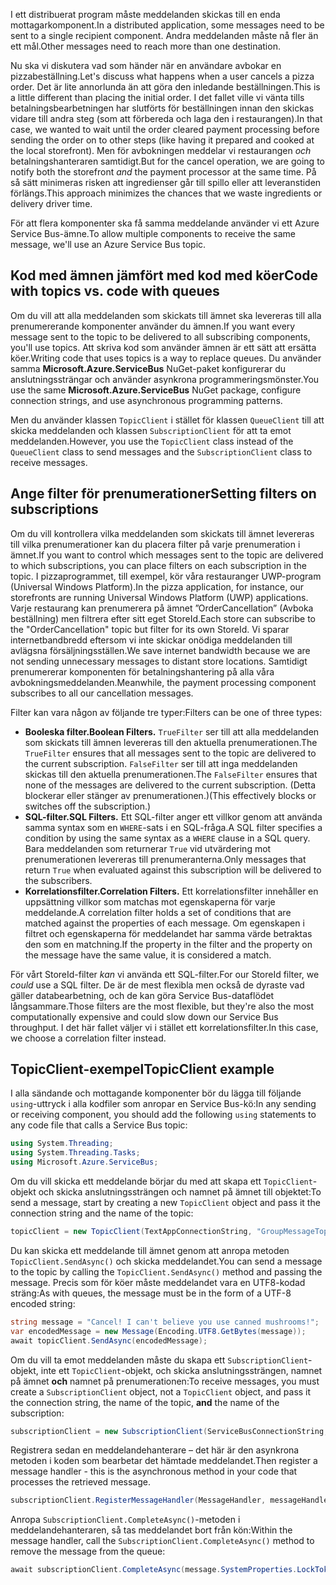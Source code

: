 <span data-ttu-id="3ae43-101">I ett distribuerat program måste meddelanden skickas till en enda mottagarkomponent.</span><span class="sxs-lookup"><span data-stu-id="3ae43-101">In a distributed application, some messages need to be sent to a single recipient component.</span></span> <span data-ttu-id="3ae43-102">Andra meddelanden måste nå fler än ett mål.</span><span class="sxs-lookup"><span data-stu-id="3ae43-102">Other messages need to reach more than one destination.</span></span>

<span data-ttu-id="3ae43-103">Nu ska vi diskutera vad som händer när en användare avbokar en pizzabeställning.</span><span class="sxs-lookup"><span data-stu-id="3ae43-103">Let's discuss what happens when a user cancels a pizza order.</span></span> <span data-ttu-id="3ae43-104">Det är lite annorlunda än att göra den inledande beställningen.</span><span class="sxs-lookup"><span data-stu-id="3ae43-104">This is a little different than placing the initial order.</span></span> <span data-ttu-id="3ae43-105">I det fallet ville vi vänta tills betalningsbearbetningen har slutförts för beställningen innan den skickas vidare till andra steg (som att förbereda och laga den i restaurangen).</span><span class="sxs-lookup"><span data-stu-id="3ae43-105">In that case, we wanted to wait until the order cleared payment processing before sending the order on to other steps (like having it prepared and cooked at the local storefront).</span></span> <span data-ttu-id="3ae43-106">Men för avbokningen meddelar vi restaurangen *och* betalningshanteraren samtidigt.</span><span class="sxs-lookup"><span data-stu-id="3ae43-106">But for the cancel operation, we are going to notify both the storefront *and* the payment processor at the same time.</span></span> <span data-ttu-id="3ae43-107">På så sätt minimeras risken att ingredienser går till spillo eller att leveranstiden förlängs.</span><span class="sxs-lookup"><span data-stu-id="3ae43-107">This approach minimizes the chances that we waste ingredients or delivery driver time.</span></span>

<span data-ttu-id="3ae43-108">För att flera komponenter ska få samma meddelande använder vi ett Azure Service Bus-ämne.</span><span class="sxs-lookup"><span data-stu-id="3ae43-108">To allow multiple components to receive the same message, we'll use an Azure Service Bus topic.</span></span>

## <a name="code-with-topics-vs-code-with-queues"></a><span data-ttu-id="3ae43-109">Kod med ämnen jämfört med kod med köer</span><span class="sxs-lookup"><span data-stu-id="3ae43-109">Code with topics vs. code with queues</span></span>

<span data-ttu-id="3ae43-110">Om du vill att alla meddelanden som skickats till ämnet ska levereras till alla prenumererande komponenter använder du ämnen.</span><span class="sxs-lookup"><span data-stu-id="3ae43-110">If you want every message sent to the topic to be delivered to all subscribing components, you'll use topics.</span></span> <span data-ttu-id="3ae43-111">Att skriva kod som använder ämnen är ett sätt att ersätta köer.</span><span class="sxs-lookup"><span data-stu-id="3ae43-111">Writing code that uses topics is a way to replace queues.</span></span> <span data-ttu-id="3ae43-112">Du använder samma **Microsoft.Azure.ServiceBus** NuGet-paket konfigurerar du anslutningssträngar och använder asynkrona programmeringsmönster.</span><span class="sxs-lookup"><span data-stu-id="3ae43-112">You use the same **Microsoft.Azure.ServiceBus** NuGet package, configure connection strings, and use asynchronous programming patterns.</span></span>

<span data-ttu-id="3ae43-113">Men du använder klassen `TopicClient` i stället för klassen `QueueClient` till att skicka meddelanden och klassen `SubscriptionClient` för att ta emot meddelanden.</span><span class="sxs-lookup"><span data-stu-id="3ae43-113">However, you use the `TopicClient` class instead of the `QueueClient` class to send messages and the `SubscriptionClient` class to receive messages.</span></span>

## <a name="setting-filters-on-subscriptions"></a><span data-ttu-id="3ae43-114">Ange filter för prenumerationer</span><span class="sxs-lookup"><span data-stu-id="3ae43-114">Setting filters on subscriptions</span></span>

<span data-ttu-id="3ae43-115">Om du vill kontrollera vilka meddelanden som skickats till ämnet levereras till vilka prenumerationer kan du placera filter på varje prenumeration i ämnet.</span><span class="sxs-lookup"><span data-stu-id="3ae43-115">If you want to control which messages sent to the topic are delivered to which subscriptions, you can place filters on each subscription in the topic.</span></span> <span data-ttu-id="3ae43-116">I pizzaprogrammet, till exempel, kör våra restauranger UWP-program (Universal Windows Platform).</span><span class="sxs-lookup"><span data-stu-id="3ae43-116">In the pizza application, for instance, our storefronts are running Universal Windows Platform (UWP) applications.</span></span> <span data-ttu-id="3ae43-117">Varje restaurang kan prenumerera på ämnet ”OrderCancellation” (Avboka beställning) men filtrera efter sitt eget StoreId.</span><span class="sxs-lookup"><span data-stu-id="3ae43-117">Each store can subscribe to the "OrderCancellation" topic but filter for its own StoreId.</span></span> <span data-ttu-id="3ae43-118">Vi sparar internetbandbredd eftersom vi inte skickar onödiga meddelanden till avlägsna försäljningsställen.</span><span class="sxs-lookup"><span data-stu-id="3ae43-118">We save internet bandwidth because we are not sending unnecessary messages to distant store locations.</span></span> <span data-ttu-id="3ae43-119">Samtidigt prenumererar komponenten för betalningshantering på alla våra avbokningsmeddelanden.</span><span class="sxs-lookup"><span data-stu-id="3ae43-119">Meanwhile, the payment processing component subscribes to all our cancellation messages.</span></span>

<span data-ttu-id="3ae43-120">Filter kan vara någon av följande tre typer:</span><span class="sxs-lookup"><span data-stu-id="3ae43-120">Filters can be one of three types:</span></span>

- <span data-ttu-id="3ae43-121">**Booleska filter.**</span><span class="sxs-lookup"><span data-stu-id="3ae43-121">**Boolean Filters.**</span></span> <span data-ttu-id="3ae43-122">`TrueFilter` ser till att alla meddelanden som skickats till ämnen levereras till den aktuella prenumerationen.</span><span class="sxs-lookup"><span data-stu-id="3ae43-122">The `TrueFilter` ensures that all messages sent to the topic are delivered to the current subscription.</span></span> <span data-ttu-id="3ae43-123">`FalseFilter` ser till att inga meddelanden skickas till den aktuella prenumerationen.</span><span class="sxs-lookup"><span data-stu-id="3ae43-123">The `FalseFilter` ensures that none of the messages are delivered to the current subscription.</span></span> <span data-ttu-id="3ae43-124">(Detta blockerar eller stänger av prenumerationen.)</span><span class="sxs-lookup"><span data-stu-id="3ae43-124">(This effectively blocks or switches off the subscription.)</span></span>
- <span data-ttu-id="3ae43-125">**SQL-filter.**</span><span class="sxs-lookup"><span data-stu-id="3ae43-125">**SQL Filters.**</span></span> <span data-ttu-id="3ae43-126">Ett SQL-filter anger ett villkor genom att använda samma syntax som en `WHERE`-sats i en SQL-fråga.</span><span class="sxs-lookup"><span data-stu-id="3ae43-126">A SQL filter specifies a condition by using the same syntax as a `WHERE` clause in a SQL query.</span></span> <span data-ttu-id="3ae43-127">Bara meddelanden som returnerar `True` vid utvärdering mot prenumerationen levereras till prenumeranterna.</span><span class="sxs-lookup"><span data-stu-id="3ae43-127">Only messages that return `True` when evaluated against this subscription will be delivered to the subscribers.</span></span>
- <span data-ttu-id="3ae43-128">**Korrelationsfilter.**</span><span class="sxs-lookup"><span data-stu-id="3ae43-128">**Correlation Filters.**</span></span> <span data-ttu-id="3ae43-129">Ett korrelationsfilter innehåller en uppsättning villkor som matchas mot egenskaperna för varje meddelande.</span><span class="sxs-lookup"><span data-stu-id="3ae43-129">A correlation filter holds a set of conditions that are matched against the properties of each message.</span></span> <span data-ttu-id="3ae43-130">Om egenskapen i filtret och egenskaperna för meddelandet har samma värde betraktas den som en matchning.</span><span class="sxs-lookup"><span data-stu-id="3ae43-130">If the property in the filter and the property on the message have the same value, it is considered a match.</span></span>

<span data-ttu-id="3ae43-131">För vårt StoreId-filter *kan* vi använda ett SQL-filter.</span><span class="sxs-lookup"><span data-stu-id="3ae43-131">For our StoreId filter, we *could* use a SQL filter.</span></span> <span data-ttu-id="3ae43-132">De är de mest flexibla men också de dyraste vad gäller databearbetning, och de kan göra Service Bus-dataflödet långsammare.</span><span class="sxs-lookup"><span data-stu-id="3ae43-132">Those filters are the most flexible, but they're also the most computationally expensive and could slow down our Service Bus throughput.</span></span> <span data-ttu-id="3ae43-133">I det här fallet väljer vi i stället ett korrelationsfilter.</span><span class="sxs-lookup"><span data-stu-id="3ae43-133">In this case, we choose a correlation filter instead.</span></span> 

## <a name="topicclient-example"></a><span data-ttu-id="3ae43-134">TopicClient-exempel</span><span class="sxs-lookup"><span data-stu-id="3ae43-134">TopicClient example</span></span>

<span data-ttu-id="3ae43-135">I alla sändande och mottagande komponenter bör du lägga till följande `using`-uttryck i alla kodfiler som anropar en Service Bus-kö:</span><span class="sxs-lookup"><span data-stu-id="3ae43-135">In any sending or receiving component, you should add the following `using` statements to any code file that calls a Service Bus topic:</span></span>

```C#
using System.Threading;
using System.Threading.Tasks;
using Microsoft.Azure.ServiceBus;
```

<span data-ttu-id="3ae43-136">Om du vill skicka ett meddelande börjar du med att skapa ett `TopicClient`-objekt och skicka anslutningssträngen och namnet på ämnet till objektet:</span><span class="sxs-lookup"><span data-stu-id="3ae43-136">To send a message, start by creating a new `TopicClient` object and pass it the connection string and the name of the topic:</span></span>

```C#
topicClient = new TopicClient(TextAppConnectionString, "GroupMessageTopic");
```

<span data-ttu-id="3ae43-137">Du kan skicka ett meddelande till ämnet genom att anropa metoden `TopicClient.SendAsync()` och skicka meddelandet.</span><span class="sxs-lookup"><span data-stu-id="3ae43-137">You can send a message to the topic by calling the `TopicClient.SendAsync()` method and passing the message.</span></span> <span data-ttu-id="3ae43-138">Precis som för köer måste meddelandet vara en UTF8-kodad sträng:</span><span class="sxs-lookup"><span data-stu-id="3ae43-138">As with queues, the message must be in the form of a UTF-8 encoded string:</span></span>

```C#
string message = "Cancel! I can't believe you use canned mushrooms!";
var encodedMessage = new Message(Encoding.UTF8.GetBytes(message));
await topicClient.SendAsync(encodedMessage);
```

<span data-ttu-id="3ae43-139">Om du vill ta emot meddelanden måste du skapa ett `SubscriptionClient`-objekt, inte ett `TopicClient`-objekt, och skicka anslutningssträngen, namnet på ämnet **och** namnet på prenumerationen:</span><span class="sxs-lookup"><span data-stu-id="3ae43-139">To receive messages, you must create a `SubscriptionClient` object, not a `TopicClient` object, and pass it the connection string, the name of the topic, **and** the name of the subscription:</span></span>

```C#
subscriptionClient = new SubscriptionClient(ServiceBusConnectionString, "GroupMessageTopic", "NorthAmerica");
```

<span data-ttu-id="3ae43-140">Registrera sedan en meddelandehanterare – det här är den asynkrona metoden i koden som bearbetar det hämtade meddelandet.</span><span class="sxs-lookup"><span data-stu-id="3ae43-140">Then register a message handler - this is the asynchronous method in your code that processes the retrieved message.</span></span>

```C#
subscriptionClient.RegisterMessageHandler(MessageHandler, messageHandlerOptions);
```

<span data-ttu-id="3ae43-141">Anropa `SubscriptionClient.CompleteAsync()`-metoden i meddelandehanteraren, så tas meddelandet bort från kön:</span><span class="sxs-lookup"><span data-stu-id="3ae43-141">Within the message handler, call the `SubscriptionClient.CompleteAsync()` method to remove the message from the queue:</span></span>

```C#
await subscriptionClient.CompleteAsync(message.SystemProperties.LockToken);
```